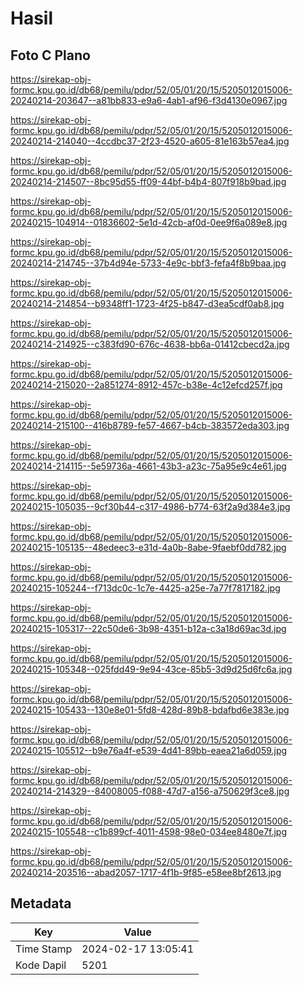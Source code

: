 # Hasil

## Foto C Plano

https://sirekap-obj-formc.kpu.go.id/db68/pemilu/pdpr/52/05/01/20/15/5205012015006-20240214-203647--a81bb833-e9a6-4ab1-af96-f3d4130e0967.jpg

https://sirekap-obj-formc.kpu.go.id/db68/pemilu/pdpr/52/05/01/20/15/5205012015006-20240214-214040--4ccdbc37-2f23-4520-a605-81e163b57ea4.jpg

https://sirekap-obj-formc.kpu.go.id/db68/pemilu/pdpr/52/05/01/20/15/5205012015006-20240214-214507--8bc95d55-ff09-44bf-b4b4-807f918b9bad.jpg

https://sirekap-obj-formc.kpu.go.id/db68/pemilu/pdpr/52/05/01/20/15/5205012015006-20240215-104914--01836602-5e1d-42cb-af0d-0ee9f6a089e8.jpg

https://sirekap-obj-formc.kpu.go.id/db68/pemilu/pdpr/52/05/01/20/15/5205012015006-20240214-214745--37b4d94e-5733-4e9c-bbf3-fefa4f8b9baa.jpg

https://sirekap-obj-formc.kpu.go.id/db68/pemilu/pdpr/52/05/01/20/15/5205012015006-20240214-214854--b9348ff1-1723-4f25-b847-d3ea5cdf0ab8.jpg

https://sirekap-obj-formc.kpu.go.id/db68/pemilu/pdpr/52/05/01/20/15/5205012015006-20240214-214925--c383fd90-676c-4638-bb6a-01412cbecd2a.jpg

https://sirekap-obj-formc.kpu.go.id/db68/pemilu/pdpr/52/05/01/20/15/5205012015006-20240214-215020--2a851274-8912-457c-b38e-4c12efcd257f.jpg

https://sirekap-obj-formc.kpu.go.id/db68/pemilu/pdpr/52/05/01/20/15/5205012015006-20240214-215100--416b8789-fe57-4667-b4cb-383572eda303.jpg

https://sirekap-obj-formc.kpu.go.id/db68/pemilu/pdpr/52/05/01/20/15/5205012015006-20240214-214115--5e59736a-4661-43b3-a23c-75a95e9c4e61.jpg

https://sirekap-obj-formc.kpu.go.id/db68/pemilu/pdpr/52/05/01/20/15/5205012015006-20240215-105035--9cf30b44-c317-4986-b774-63f2a9d384e3.jpg

https://sirekap-obj-formc.kpu.go.id/db68/pemilu/pdpr/52/05/01/20/15/5205012015006-20240215-105135--48edeec3-e31d-4a0b-8abe-9faebf0dd782.jpg

https://sirekap-obj-formc.kpu.go.id/db68/pemilu/pdpr/52/05/01/20/15/5205012015006-20240215-105244--f713dc0c-1c7e-4425-a25e-7a77f7817182.jpg

https://sirekap-obj-formc.kpu.go.id/db68/pemilu/pdpr/52/05/01/20/15/5205012015006-20240215-105317--22c50de6-3b98-4351-b12a-c3a18d69ac3d.jpg

https://sirekap-obj-formc.kpu.go.id/db68/pemilu/pdpr/52/05/01/20/15/5205012015006-20240215-105348--025fdd49-9e94-43ce-85b5-3d9d25d6fc6a.jpg

https://sirekap-obj-formc.kpu.go.id/db68/pemilu/pdpr/52/05/01/20/15/5205012015006-20240215-105433--130e8e01-5fd8-428d-89b8-bdafbd6e383e.jpg

https://sirekap-obj-formc.kpu.go.id/db68/pemilu/pdpr/52/05/01/20/15/5205012015006-20240215-105512--b9e76a4f-e539-4d41-89bb-eaea21a6d059.jpg

https://sirekap-obj-formc.kpu.go.id/db68/pemilu/pdpr/52/05/01/20/15/5205012015006-20240214-214329--84008005-f088-47d7-a156-a750629f3ce8.jpg

https://sirekap-obj-formc.kpu.go.id/db68/pemilu/pdpr/52/05/01/20/15/5205012015006-20240215-105548--c1b899cf-4011-4598-98e0-034ee8480e7f.jpg

https://sirekap-obj-formc.kpu.go.id/db68/pemilu/pdpr/52/05/01/20/15/5205012015006-20240214-203516--abad2057-1717-4f1b-9f85-e58ee8bf2613.jpg


## Metadata

| Key        | Value               |
| ---------- | ------------------- |
| Time Stamp | 2024-02-17 13:05:41 |
| Kode Dapil | 5201                |



